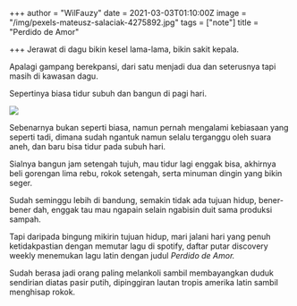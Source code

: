 +++
author = "WilFauzy"
date = 2021-03-03T01:10:00Z
image = "/img/pexels-mateusz-salaciak-4275892.jpg"
tags = ["note"]
title = "Perdido de Amor"

+++
Jerawat di dagu bikin kesel lama-lama, bikin sakit kepala.

Apalagi gampang berekpansi, dari satu menjadi dua dan seterusnya tapi masih di kawasan dagu.

Sepertinya biasa tidur subuh dan bangun di pagi hari. 

![](/img/gambar-kucing-lucu-dirias-cantik.jpg)

Sebenarnya bukan seperti biasa, namun pernah mengalami kebiasaan yang seperti tadi, dimana sudah ngantuk namun selalu terganggu oleh suara aneh, dan baru bisa tidur pada subuh hari. 

Sialnya bangun jam setengah tujuh, mau tidur lagi enggak bisa, akhirnya beli gorengan lima rebu, rokok setengah, serta minuman dingin yang bikin seger. 

Sudah seminggu lebih di bandung, semakin tidak ada tujuan hidup, bener-bener dah, enggak tau mau ngapain selain ngabisin duit sama produksi sampah. 

Tapi daripada bingung mikirin tujuan hidup, mari jalani hari yang penuh ketidakpastian dengan memutar lagu di spotify, daftar putar discovery weekly menemukan lagu latin dengan judul _Perdido de Amor._ 

Sudah berasa jadi orang paling melankoli sambil membayangkan duduk sendirian diatas pasir putih, dipinggiran lautan tropis amerika latin sambil menghisap rokok. 